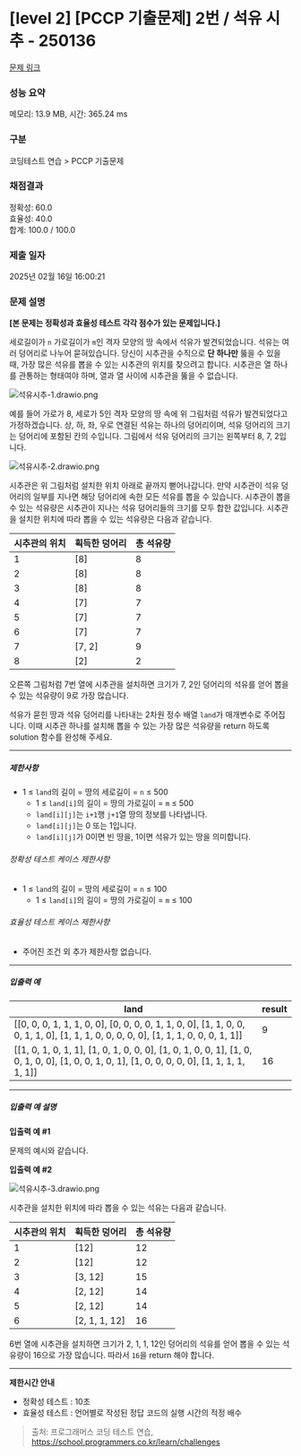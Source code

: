 # [level 2] [PCCP 기출문제] 2번 / 석유 시추 - 250136 

[문제 링크](https://school.programmers.co.kr/learn/courses/30/lessons/250136) 

### 성능 요약

메모리: 13.9 MB, 시간: 365.24 ms

### 구분

코딩테스트 연습 > PCCP 기출문제

### 채점결과

정확성: 60.0<br/>효율성: 40.0<br/>합계: 100.0 / 100.0

### 제출 일자

2025년 02월 16일 16:00:21

### 문제 설명

<p style="user-select: auto !important;"><strong style="user-select: auto !important;">[본 문제는 정확성과 효율성 테스트 각각 점수가 있는 문제입니다.]</strong></p>

<p style="user-select: auto !important;">세로길이가 <code style="user-select: auto !important;">n</code> 가로길이가 <code style="user-select: auto !important;">m</code>인 격자 모양의 땅 속에서 석유가 발견되었습니다. 석유는 여러 덩어리로 나누어 묻혀있습니다. 당신이 시추관을 수직으로 <strong style="user-select: auto !important;">단 하나만</strong> 뚫을 수 있을 때, 가장 많은 석유를 뽑을 수 있는 시추관의 위치를 찾으려고 합니다. 시추관은 열 하나를 관통하는 형태여야 하며, 열과 열 사이에 시추관을 뚫을 수 없습니다.</p>

<p style="user-select: auto !important;"><img src="https://grepp-programmers.s3.ap-northeast-2.amazonaws.com/files/production/beb862a9-5382-4f61-adae-bd6e9503c014/%E1%84%89%E1%85%A5%E1%86%A8%E1%84%8B%E1%85%B2%E1%84%89%E1%85%B5%E1%84%8E%E1%85%AE-1.drawio.png" title="" alt="석유시추-1.drawio.png" style="user-select: auto !important;"></p>

<p style="user-select: auto !important;">예를 들어 가로가 8, 세로가 5인 격자 모양의 땅 속에 위 그림처럼 석유가 발견되었다고 가정하겠습니다. 상, 하, 좌, 우로 연결된 석유는 하나의 덩어리이며, 석유 덩어리의 크기는 덩어리에 포함된 칸의 수입니다. 그림에서 석유 덩어리의 크기는 왼쪽부터 8, 7, 2입니다. </p>

<p style="user-select: auto !important;"><img src="https://grepp-programmers.s3.ap-northeast-2.amazonaws.com/files/production/0b10a9f6-6d98-44d6-a342-f984ea47315c/%E1%84%89%E1%85%A5%E1%86%A8%E1%84%8B%E1%85%B2%E1%84%89%E1%85%B5%E1%84%8E%E1%85%AE-2.drawio.png" title="" alt="석유시추-2.drawio.png" style="user-select: auto !important;"></p>

<p style="user-select: auto !important;">시추관은 위 그림처럼 설치한 위치 아래로 끝까지 뻗어나갑니다. 만약 시추관이 석유 덩어리의 일부를 지나면 해당 덩어리에 속한 모든 석유를 뽑을 수 있습니다. 시추관이 뽑을 수 있는 석유량은 시추관이 지나는 석유 덩어리들의 크기를 모두 합한 값입니다. 시추관을 설치한 위치에 따라 뽑을 수 있는 석유량은 다음과 같습니다.</p>
<table class="table" style="user-select: auto !important;">
        <thead style="user-select: auto !important;"><tr style="user-select: auto !important;">
<th style="user-select: auto !important;">시추관의 위치</th>
<th style="user-select: auto !important;">획득한 덩어리</th>
<th style="user-select: auto !important;">총 석유량</th>
</tr>
</thead>
        <tbody style="user-select: auto !important;"><tr style="user-select: auto !important;">
<td style="user-select: auto !important;">1</td>
<td style="user-select: auto !important;">[8]</td>
<td style="user-select: auto !important;">8</td>
</tr>
<tr style="user-select: auto !important;">
<td style="user-select: auto !important;">2</td>
<td style="user-select: auto !important;">[8]</td>
<td style="user-select: auto !important;">8</td>
</tr>
<tr style="user-select: auto !important;">
<td style="user-select: auto !important;">3</td>
<td style="user-select: auto !important;">[8]</td>
<td style="user-select: auto !important;">8</td>
</tr>
<tr style="user-select: auto !important;">
<td style="user-select: auto !important;">4</td>
<td style="user-select: auto !important;">[7]</td>
<td style="user-select: auto !important;">7</td>
</tr>
<tr style="user-select: auto !important;">
<td style="user-select: auto !important;">5</td>
<td style="user-select: auto !important;">[7]</td>
<td style="user-select: auto !important;">7</td>
</tr>
<tr style="user-select: auto !important;">
<td style="user-select: auto !important;">6</td>
<td style="user-select: auto !important;">[7]</td>
<td style="user-select: auto !important;">7</td>
</tr>
<tr style="user-select: auto !important;">
<td style="user-select: auto !important;">7</td>
<td style="user-select: auto !important;">[7, 2]</td>
<td style="user-select: auto !important;">9</td>
</tr>
<tr style="user-select: auto !important;">
<td style="user-select: auto !important;">8</td>
<td style="user-select: auto !important;">[2]</td>
<td style="user-select: auto !important;">2</td>
</tr>
</tbody>
      </table>
<p style="user-select: auto !important;">오른쪽 그림처럼 7번 열에 시추관을 설치하면 크기가 7, 2인 덩어리의 석유를 얻어 뽑을 수 있는 석유량이 9로 가장 많습니다.</p>

<p style="user-select: auto !important;">석유가 묻힌 땅과 석유 덩어리를 나타내는 2차원 정수 배열 <code style="user-select: auto !important;">land</code>가 매개변수로 주어집니다. 이때 시추관 하나를 설치해 뽑을 수 있는 가장 많은 석유량을 return 하도록 solution 함수를 완성해 주세요.</p>

<hr style="user-select: auto !important;">

<h5 style="user-select: auto !important;">제한사항</h5>

<ul style="user-select: auto !important;">
<li style="user-select: auto !important;">1 ≤ <code style="user-select: auto !important;">land</code>의 길이 = 땅의 세로길이 = <code style="user-select: auto !important;">n</code> ≤ 500

<ul style="user-select: auto !important;">
<li style="user-select: auto !important;">1 ≤ <code style="user-select: auto !important;">land[i]</code>의 길이 = 땅의 가로길이 = <code style="user-select: auto !important;">m</code> ≤ 500</li>
<li style="user-select: auto !important;"><code style="user-select: auto !important;">land[i][j]</code>는 <code style="user-select: auto !important;">i+1</code>행 <code style="user-select: auto !important;">j+1</code>열 땅의 정보를 나타냅니다.</li>
<li style="user-select: auto !important;"><code style="user-select: auto !important;">land[i][j]</code>는 0 또는 1입니다.</li>
<li style="user-select: auto !important;"><code style="user-select: auto !important;">land[i][j]</code>가 0이면 빈 땅을, 1이면 석유가 있는 땅을 의미합니다.</li>
</ul></li>
</ul>

<h6 style="user-select: auto !important;">정확성 테스트 케이스 제한사항</h6>

<ul style="user-select: auto !important;">
<li style="user-select: auto !important;">1 ≤ <code style="user-select: auto !important;">land</code>의 길이 = 땅의 세로길이 = <code style="user-select: auto !important;">n</code> ≤ 100

<ul style="user-select: auto !important;">
<li style="user-select: auto !important;">1 ≤ <code style="user-select: auto !important;">land[i]</code>의 길이 = 땅의 가로길이 = <code style="user-select: auto !important;">m</code> ≤ 100</li>
</ul></li>
</ul>

<h6 style="user-select: auto !important;">효율성 테스트 케이스 제한사항</h6>

<ul style="user-select: auto !important;">
<li style="user-select: auto !important;">주어진 조건 외 추가 제한사항 없습니다.</li>
</ul>

<hr style="user-select: auto !important;">

<h5 style="user-select: auto !important;">입출력 예</h5>
<table class="table" style="user-select: auto !important;">
        <thead style="user-select: auto !important;"><tr style="user-select: auto !important;">
<th style="user-select: auto !important;">land</th>
<th style="user-select: auto !important;">result</th>
</tr>
</thead>
        <tbody style="user-select: auto !important;"><tr style="user-select: auto !important;">
<td style="user-select: auto !important;">[[0, 0, 0, 1, 1, 1, 0, 0], [0, 0, 0, 0, 1, 1, 0, 0], [1, 1, 0, 0, 0, 1, 1, 0], [1, 1, 1, 0, 0, 0, 0, 0], [1, 1, 1, 0, 0, 0, 1, 1]]</td>
<td style="user-select: auto !important;">9</td>
</tr>
<tr style="user-select: auto !important;">
<td style="user-select: auto !important;">[[1, 0, 1, 0, 1, 1], [1, 0, 1, 0, 0, 0], [1, 0, 1, 0, 0, 1], [1, 0, 0, 1, 0, 0], [1, 0, 0, 1, 0, 1], [1, 0, 0, 0, 0, 0], [1, 1, 1, 1, 1, 1]]</td>
<td style="user-select: auto !important;">16</td>
</tr>
</tbody>
      </table>
<hr style="user-select: auto !important;">

<h5 style="user-select: auto !important;">입출력 예 설명</h5>

<p style="user-select: auto !important;"><strong style="user-select: auto !important;">입출력 예 #1</strong></p>

<p style="user-select: auto !important;">문제의 예시와 같습니다.</p>

<p style="user-select: auto !important;"><strong style="user-select: auto !important;">입출력 예 #2</strong></p>

<p style="user-select: auto !important;"><img src="https://grepp-programmers.s3.ap-northeast-2.amazonaws.com/files/production/5e619c77-c940-46e6-9520-e5769e49194c/%E1%84%89%E1%85%A5%E1%86%A8%E1%84%8B%E1%85%B2%E1%84%89%E1%85%B5%E1%84%8E%E1%85%AE-3.drawio.png" title="" alt="석유시추-3.drawio.png" style="user-select: auto !important;"></p>

<p style="user-select: auto !important;">시추관을 설치한 위치에 따라 뽑을 수 있는 석유는 다음과 같습니다.</p>
<table class="table" style="user-select: auto !important;">
        <thead style="user-select: auto !important;"><tr style="user-select: auto !important;">
<th style="user-select: auto !important;">시추관의 위치</th>
<th style="user-select: auto !important;">획득한 덩어리</th>
<th style="user-select: auto !important;">총 석유량</th>
</tr>
</thead>
        <tbody style="user-select: auto !important;"><tr style="user-select: auto !important;">
<td style="user-select: auto !important;">1</td>
<td style="user-select: auto !important;">[12]</td>
<td style="user-select: auto !important;">12</td>
</tr>
<tr style="user-select: auto !important;">
<td style="user-select: auto !important;">2</td>
<td style="user-select: auto !important;">[12]</td>
<td style="user-select: auto !important;">12</td>
</tr>
<tr style="user-select: auto !important;">
<td style="user-select: auto !important;">3</td>
<td style="user-select: auto !important;">[3, 12]</td>
<td style="user-select: auto !important;">15</td>
</tr>
<tr style="user-select: auto !important;">
<td style="user-select: auto !important;">4</td>
<td style="user-select: auto !important;">[2, 12]</td>
<td style="user-select: auto !important;">14</td>
</tr>
<tr style="user-select: auto !important;">
<td style="user-select: auto !important;">5</td>
<td style="user-select: auto !important;">[2, 12]</td>
<td style="user-select: auto !important;">14</td>
</tr>
<tr style="user-select: auto !important;">
<td style="user-select: auto !important;">6</td>
<td style="user-select: auto !important;">[2, 1, 1, 12]</td>
<td style="user-select: auto !important;">16</td>
</tr>
</tbody>
      </table>
<p style="user-select: auto !important;">6번 열에 시추관을 설치하면 크기가 2, 1, 1, 12인 덩어리의 석유를 얻어 뽑을 수 있는 석유량이 16으로 가장 많습니다. 따라서 <code style="user-select: auto !important;">16</code>을 return 해야 합니다.</p>

<hr style="user-select: auto !important;">

<p style="user-select: auto !important;"><strong style="user-select: auto !important;">제한시간 안내</strong></p>

<ul style="user-select: auto !important;">
<li style="user-select: auto !important;">정확성 테스트 : 10초</li>
<li style="user-select: auto !important;">효율성 테스트 : 언어별로 작성된 정답 코드의 실행 시간의 적정 배수</li>
</ul>


> 출처: 프로그래머스 코딩 테스트 연습, https://school.programmers.co.kr/learn/challenges